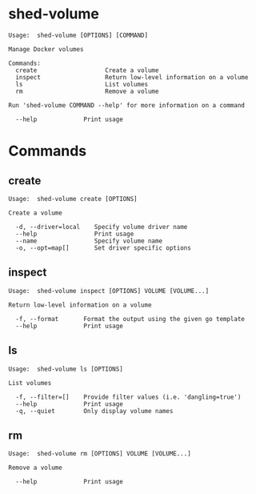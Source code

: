 # shed-volume

    Usage:	shed-volume [OPTIONS] [COMMAND]
    
    Manage Docker volumes
    
    Commands:
      create                   Create a volume
      inspect                  Return low-level information on a volume
      ls                       List volumes
      rm                       Remove a volume
    
    Run 'shed-volume COMMAND --help' for more information on a command
    
      --help             Print usage

# Commands

## create

    Usage:	shed-volume create [OPTIONS]
    
    Create a volume
    
      -d, --driver=local    Specify volume driver name
      --help                Print usage
      --name                Specify volume name
      -o, --opt=map[]       Set driver specific options

## inspect

    Usage:	shed-volume inspect [OPTIONS] VOLUME [VOLUME...]
    
    Return low-level information on a volume
    
      -f, --format       Format the output using the given go template
      --help             Print usage

## ls

    Usage:	shed-volume ls [OPTIONS]
    
    List volumes
    
      -f, --filter=[]    Provide filter values (i.e. 'dangling=true')
      --help             Print usage
      -q, --quiet        Only display volume names

## rm

    Usage:	shed-volume rm [OPTIONS] VOLUME [VOLUME...]
    
    Remove a volume
    
      --help             Print usage

